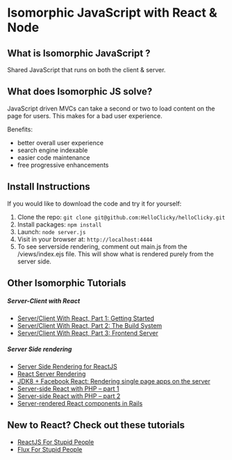 # Isomorphic JavaScript with React & Node

## What is Isomorphic JavaScript ?

Shared JavaScript that runs on both the client & server.

## What does Isomorphic JS solve?
JavaScript driven MVCs can take a second or two to load content on the page for users. This makes for a bad user experience.

Benefits:
* better overall user experience
* search engine indexable
* easier code maintenance
* free progressive enhancements

## Install Instructions

If you would like to download the code and try it for yourself:

1. Clone the repo: `git clone git@github.com:HelloClicky/helloClicky.git`
2. Install packages: `npm install`
3. Launch: `node server.js`
4. Visit in your browser at: `http://localhost:4444`
5. To see serverside rendering, comment out main.js from the /views/index.ejs file. This will show what is rendered purely from the server side.

## Other Isomorphic Tutorials

##### Server-Client with React
* [Server/Client With React, Part 1: Getting Started](http://eflorenzano.com/blog/2014/04/09/react-part-1-getting-started/)
* [Server/Client With React, Part 2: The Build System](http://eflorenzano.com/blog/2014/04/10/react-part-2-build-system/)
* [Server/Client With React, Part 3: Frontend Server](http://eflorenzano.com/blog/2014/04/11/react-part-3-frontend-server/)

##### Server Side rendering
* [Server Side Rendering for ReactJS](http://yanns.github.io/blog/2014/03/15/server-side-rendering-for-javascript-reactjs-framework/)
* [React Server Rendering](https://github.com/mhart/react-server-example)
* [JDK8 + Facebook React: Rendering single page apps on the server](http://augustl.com/blog/2014/jdk8_react_rendering_on_server/)
* [Server-side React with PHP – part 1](http://www.phpied.com/server-side-react-with-php/)
* [Server-side React with PHP – part 2](http://www.phpied.com/server-side-react-with-php-part-2/)
* [Server-rendered React components in Rails](http://bensmithett.com/server-rendered-react-components-in-rails/)

## New to React? Check out these tutorials
* [ReactJS For Stupid People](http://blog.andrewray.me/reactjs-for-stupid-people/)
* [Flux For Stupid People](http://blog.andrewray.me/flux-for-stupid-people/)


